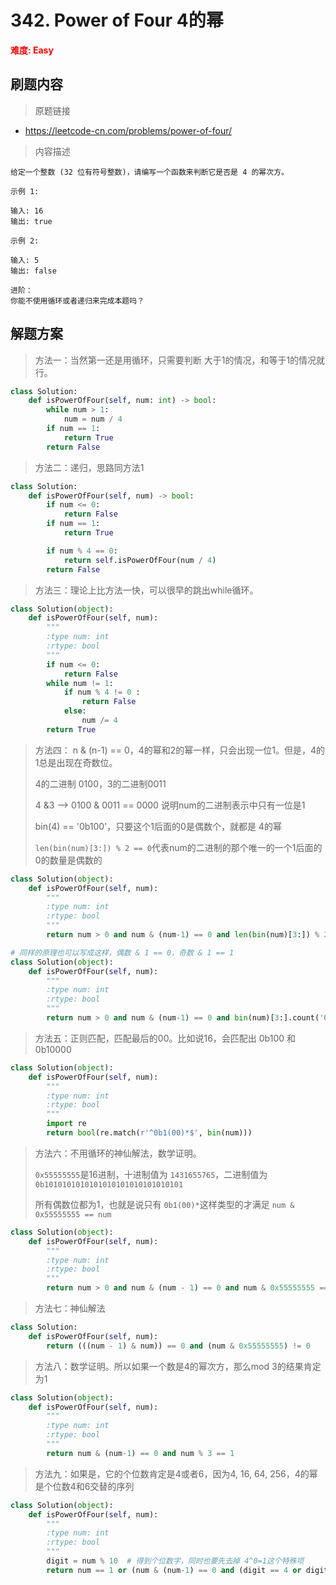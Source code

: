 # 342. Power of Four 4的幂

**<font color=red>难度: Easy</font>**

## 刷题内容

> 原题链接

* https://leetcode-cn.com/problems/power-of-four/

> 内容描述

```
给定一个整数 (32 位有符号整数)，请编写一个函数来判断它是否是 4 的幂次方。

示例 1:

输入: 16
输出: true

示例 2:

输入: 5
输出: false

进阶：
你能不使用循环或者递归来完成本题吗？
```

## 解题方案

> 方法一：当然第一还是用循环，只需要判断 大于1的情况，和等于1的情况就行。
>

```python
class Solution:
    def isPowerOfFour(self, num: int) -> bool:
        while num > 1:
            num = num / 4
        if num == 1:
            return True
        return False
```



> 方法二：递归，思路同方法1
>

```python
class Solution:
    def isPowerOfFour(self, num) -> bool:
        if num <= 0:
            return False
        if num == 1:
            return True

        if num % 4 == 0:
            return self.isPowerOfFour(num / 4)
        return False
```



> 方法三：理论上比方法一快，可以很早的跳出while循环。

```python
class Solution(object):
    def isPowerOfFour(self, num):
        """
        :type num: int
        :rtype: bool
        """
        if num <= 0:
            return False
        while num != 1:
            if num % 4 != 0 :
                return False
            else:
                num /= 4
        return True
```



> 方法四： n & (n-1) == 0，4的幂和2的幂一样，只会出现一位1。但是，4的1总是出现在奇数位。
>
> 4的二进制 0100，3的二进制0011
>
> 4 &3 --> 0100 & 0011 == 0000	说明num的二进制表示中只有一位是1
>
> bin(4) == '0b100'，只要这个1后面的0是偶数个，就都是 4的幂
>
> `len(bin(num)[3:]) % 2 == 0`代表num的二进制的那个唯一的一个1后面的0的数量是偶数的

```python
class Solution(object):
    def isPowerOfFour(self, num):
        """
        :type num: int
        :rtype: bool
        """
        return num > 0 and num & (num-1) == 0 and len(bin(num)[3:]) % 2 == 0

# 同样的原理也可以写成这样，偶数 & 1 == 0，奇数 & 1 == 1
class Solution(object):
    def isPowerOfFour(self, num):
        """
        :type num: int
        :rtype: bool
        """
        return num > 0 and num & (num-1) == 0 and bin(num)[3:].count('0') & 1 == 0
```



> 方法五：正则匹配，匹配最后的00。比如说16，会匹配出 0b100 和 0b10000

```python
class Solution(object):
    def isPowerOfFour(self, num):
        """
        :type num: int
        :rtype: bool
        """
        import re
        return bool(re.match(r'^0b1(00)*$', bin(num)))
```



>方法六：不用循环的神仙解法，数学证明。
>
>`0x55555555`是16进制，十进制值为 `1431655765`，二进制值为` 0b1010101010101010101010101010101`
>
>所有偶数位都为1，也就是说只有 `0b1(00)*`这样类型的才满足 `num &  0x55555555 == num`

```python
class Solution(object):
    def isPowerOfFour(self, num):
        """
        :type num: int
        :rtype: bool
        """
        return num > 0 and num & (num - 1) == 0 and num & 0x55555555 == num
```



> 方法七：神仙解法

```python
class Solution:
    def isPowerOfFour(self, num):
        return (((num - 1) & num)) == 0 and (num & 0x55555555) != 0
```



> 方法八：数学证明。所以如果一个数是4的幂次方，那么mod 3的结果肯定为1

```python
class Solution(object):
    def isPowerOfFour(self, num):
        """
        :type num: int
        :rtype: bool
        """
        return num & (num-1) == 0 and num % 3 == 1
```



> 方法九：如果是，它的个位数肯定是4或者6，因为4, 16, 64, 256，4的幂是个位数4和6交替的序列

```python
class Solution(object):
    def isPowerOfFour(self, num):
        """
        :type num: int
        :rtype: bool
        """
        digit = num % 10  # 得到个位数字，同时也要先去掉 4^0=1这个特殊项
        return num == 1 or (num & (num-1) == 0 and (digit == 4 or digit == 6))
```

